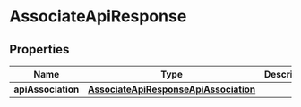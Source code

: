 

# AssociateApiResponse


## Properties

| Name | Type | Description | Notes |
|------------ | ------------- | ------------- | -------------|
|**apiAssociation** | [**AssociateApiResponseApiAssociation**](AssociateApiResponseApiAssociation.md) |  |  [optional] |



